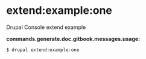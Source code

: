 # extend:example:one
Drupal Console extend example

**commands.generate.doc.gitbook.messages.usage:**
```
$ drupal extend:example:one
```

